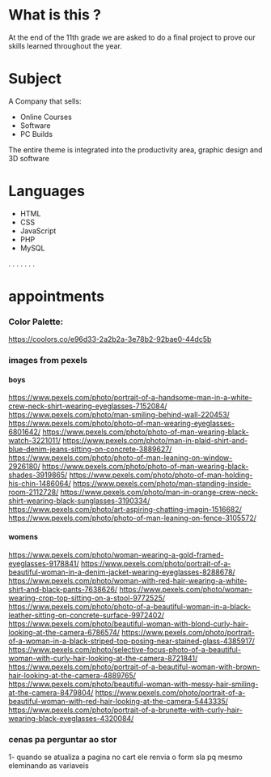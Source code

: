 # What is this ?
At the end of the 11th grade we are asked to do a final project to prove our skills learned throughout the year.

# Subject

A Company that sells:
 - Online Courses
 - Software
 - PC Builds

The entire theme is integrated into the productivity area, graphic design and 3D software

# Languages
- HTML
- CSS
- JavaScript
- PHP
- MySQL


.
.
.
.
.
.
.


# appointments
### Color Palette:
https://coolors.co/e96d33-2a2b2a-3e78b2-92bae0-44dc5b


### images from pexels
#### boys
https://www.pexels.com/photo/portrait-of-a-handsome-man-in-a-white-crew-neck-shirt-wearing-eyeglasses-7152084/
https://www.pexels.com/photo/man-smiling-behind-wall-220453/
https://www.pexels.com/photo/photo-of-man-wearing-eyeglasses-6801642/
https://www.pexels.com/photo/photo-of-man-wearing-black-watch-3221011/
https://www.pexels.com/photo/man-in-plaid-shirt-and-blue-denim-jeans-sitting-on-concrete-3889627/
https://www.pexels.com/photo/photo-of-man-leaning-on-window-2926180/
https://www.pexels.com/photo/photo-of-man-wearing-black-shades-3919865/
https://www.pexels.com/photo/photo-of-man-holding-his-chin-1486064/
https://www.pexels.com/photo/man-standing-inside-room-2112728/
https://www.pexels.com/photo/man-in-orange-crew-neck-shirt-wearing-black-sunglasses-3190334/
https://www.pexels.com/photo/art-aspiring-chatting-imagin-1516682/
https://www.pexels.com/photo/photo-of-man-leaning-on-fence-3105572/

#### womens
https://www.pexels.com/photo/woman-wearing-a-gold-framed-eyeglasses-9178841/
https://www.pexels.com/photo/portrait-of-a-beautiful-woman-in-a-denim-jacket-wearing-eyeglasses-8288678/
https://www.pexels.com/photo/woman-with-red-hair-wearing-a-white-shirt-and-black-pants-7638626/
https://www.pexels.com/photo/woman-wearing-crop-top-sitting-on-a-stool-9772525/
https://www.pexels.com/photo/photo-of-a-beautiful-woman-in-a-black-leather-sitting-on-concrete-surface-9972402/
https://www.pexels.com/photo/beautiful-woman-with-blond-curly-hair-looking-at-the-camera-6786574/
https://www.pexels.com/photo/portrait-of-a-woman-in-a-black-striped-top-posing-near-stained-glass-4385917/
https://www.pexels.com/photo/selective-focus-photo-of-a-beautiful-woman-with-curly-hair-looking-at-the-camera-8721841/
https://www.pexels.com/photo/portrait-of-a-beautiful-woman-with-brown-hair-looking-at-the-camera-4889765/
https://www.pexels.com/photo/beautiful-woman-with-messy-hair-smiling-at-the-camera-8479804/
https://www.pexels.com/photo/portrait-of-a-beautiful-woman-with-red-hair-looking-at-the-camera-5443335/
https://www.pexels.com/photo/portrait-of-a-brunette-with-curly-hair-wearing-black-eyeglasses-4320084/


### cenas pa perguntar ao stor
1- quando se atualiza a pagina no cart ele renvia o form sla pq mesmo eleminando as variaveis
